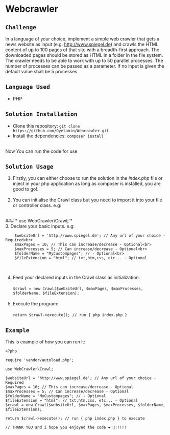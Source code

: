 # Webcrawler


## **`Challenge`**
In a language of your choice, implement a simple web crawler that gets a news website as input (e.g. http://www.spiegel.de) and crawls the HTML content of up to 100 pages of that site with a breadth-first approach. 
The downloaded pages should be stored as HTML in a folder in the file system.
The crawler needs to be able to work with up to 50 parallel processes. 
The number of processes can be passed as a parameter. 
If no input is given the default value shall be 5 processes.

## **`Language Used`**
- PHP


## **`Solution Installation`**
- Clone this repository: `git clone https://github.com/Oyelamin/Webcrawler.git`
- Install the dependencies: `composer install`

<br>
Now You can run the code for use

## **`Solution Usage`**

1. Firstly, you can either choose to run the solution in the *index.php* file or inject in your 
php application as long as composer is installed, you are good to go!.<br><br>
2. You can initialise the Crawl class but you need to import it into your file or controller class. e.g:
<br>
    ###   *`use WebCrawler\Crawl;`*
<br>
3. Declare your basic inputs. e.g:<br>

        $websiteUrl = 'http://www.spiegel.de'; // Any url of your choice - Required<br>
        $maxPages = 10; // This can increase/decrease - Optional<br>
        $maxProcesses = 5; // Can increase/decrease - Optional<br>
        $folderName = "MyCustompages"; // - Optional<br>
        $fileExtension = "html"; // txt,htm,css, etc... - Optional
   <br>

4. Feed your declared inputs in the Crawl class as initialization:<br><br>
   `$crawl = new Crawl($websiteUrl, $maxPages, $maxProcesses, $folderName, $fileExtension);
   `
<br><br>
5. Execute the program:
<br><br>
`return $crawl->execute(); // run { php index.php }`


## **`Example`**

This is example of how you can run it:

    <?php
    
    require 'vendor/autoload.php';
    
    use WebCrawler\Crawl;
    
    $websiteUrl = 'http://www.spiegel.de'; // Any url of your choice - Required
    $maxPages = 10; // This can increase/decrease - Optional
    $maxProcesses = 5; // Can increase/decrease - Optional
    $folderName = "MyCustompages"; // - Optional
    $fileExtension = "html"; // txt,htm,css, etc... - Optional
    $crawl = new Crawl($websiteUrl, $maxPages, $maxProcesses, $folderName, $fileExtension);
    
    return $crawl->execute(); // run { php index.php } to execute
    
    // THANK YOU and i hope you enjoyed the code ❤ 🤗!!!!!